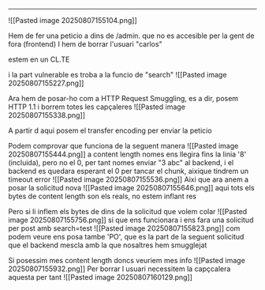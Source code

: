 
---

![[Pasted image 20250807155104.png]]

Hem de fer una peticio a dins de /admin. que no es accesible per la gent de fora (frontend)
I hem de borrar l'usuari "carlos"

estem en un CL.TE

i la part vulnerable es troba a la funcio de "search"
![[Pasted image 20250807155227.png]]

Ara hem de posar-ho com a HTTP Request Smuggling, es a dir, posem HTTP 1.1 i borrem totes les capçaleres
![[Pasted image 20250807155338.png]]

A partir d aqui posem el transfer encoding per enviar la peticio

Podem comprovar que funciona de la seguent manera
![[Pasted image 20250807155444.png]]
a content length nomes ens llegira fins la linia '8' (incluida), pero no el 0, per tant nomes enviar "3 abc" al backend, i  el backend es quedara esperant el 0 per tancar el chunk, aixique tindrem un timeout error
![[Pasted image 20250807155536.png]]
Aixi que ara anem a posar la solicitud nova
![[Pasted image 20250807155646.png]]
aqui tots els bytes de content length son els reals, no estem inflant res


Pero si li inflem els bytes de dins de la solicitud que volem colar
![[Pasted image 20250807155756.png]]
si que ens funcionara i ens fara una solicitud per post amb search=test
![[Pasted image 20250807155823.png]]
com podem veure ens posa tambe 'PO', que es la part de la seguent solicitud que el backend mescla amb la que nosaltres hem smugglejat

Si posessim mes content length doncs veuriem mes info
![[Pasted image 20250807155932.png]]
Per borrar l usuari necessitem la capçcalera aquesta per tant 
![[Pasted image 20250807160129.png]]
